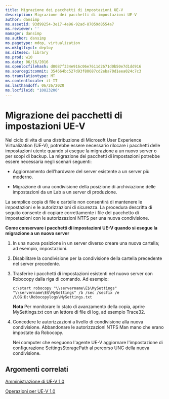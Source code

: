 ```yaml
---
title: Migrazione dei pacchetti di impostazioni UE-V
description: Migrazione dei pacchetti di impostazioni UE-V
author: dansimp
ms.assetid: 93d99254-3e17-4e96-92ad-87059d8554a7
ms.reviewer: ''
manager: dansimp
ms.author: dansimp
ms.pagetype: mdop, virtualization
ms.mktglfcycl: deploy
ms.sitesec: library
ms.prod: w10
ms.date: 06/16/2016
ms.openlocfilehash: d0087f334e916c06e7611d2671d0b50e7d1dd916
ms.sourcegitcommit: 354664bc527d93f80687cd2eba70d1eea024c7c3
ms.translationtype: MT
ms.contentlocale: it-IT
ms.lasthandoff: 06/26/2020
ms.locfileid: "10823206"
---
```

# Migrazione dei pacchetti di impostazioni UE-V


Nel ciclo di vita di una distribuzione di Microsoft User Experience Virtualization (UE-V), potrebbe essere necessario rilocare i pacchetti delle impostazioni utente quando si esegue la migrazione a un nuovo server o per scopi di backup. La migrazione dei pacchetti di impostazioni potrebbe essere necessaria negli scenari seguenti:

-   Aggiornamento dell'hardware del server esistente a un server più moderno.

-   Migrazione di una condivisione della posizione di archiviazione delle impostazioni da un Lab a un server di produzione.

La semplice copia di file e cartelle non consentirà di mantenere le impostazioni e le autorizzazioni di sicurezza. La procedura descritta di seguito consente di copiare correttamente i file del pacchetto di impostazioni con le autorizzazioni NTFS per una nuova condivisione.

**Come conservare i pacchetti di impostazioni UE-V quando si esegue la migrazione a un nuovo server**

1.  In una nuova posizione in un server diverso creare una nuova cartella; ad esempio, impostazioni.

2.  Disabilitare la condivisione per la condivisione della cartella precedente nel server precedente.

3.  Trasferire i pacchetti di impostazioni esistenti nel nuovo server con Robocopy dalla riga di comando. Ad esempio:

    ``` syntax
    c:\start robocopy "\\servername\E$\MySettings" "\\servername\E$\MySettings" /b /sec /secfix /e /LOG:D:\Robocopylogs\MySettings.txt
    ```

    **Nota**  Per monitorare lo stato di avanzamento della copia, aprire MySettings.txt con un lettore di file di log, ad esempio Trace32.

     

4.  Concedere le autorizzazioni a livello di condivisione alla nuova condivisione. Abbandonare le autorizzazioni NTFS Man mano che erano impostate da Robocopy.

    Nei computer che eseguono l'agente UE-V aggiornare l'impostazione di configurazione SettingsStoragePath al percorso UNC della nuova condivisione.

## Argomenti correlati


[Amministrazione di UE-V 1.0](administering-ue-v-10.md)

[Operazioni per UE-V 1.0](operations-for-ue-v-10.md)

 

 






